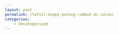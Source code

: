 ```yaml
---
layout: post
permalink: /tafsir-mimpi-potong-rambut-di-salon/
categories:
    - Uncategorized
---
```


